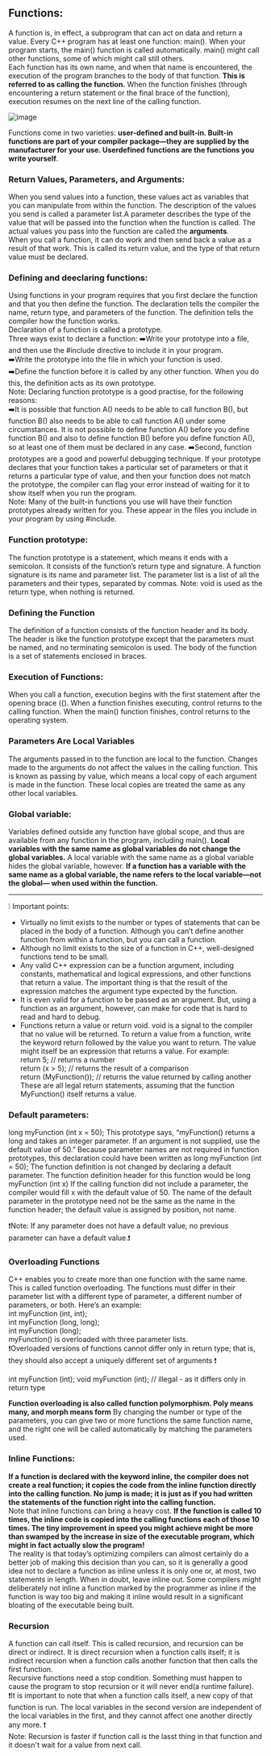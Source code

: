 ## Functions: 
A function is, in effect, a subprogram that can act on data and return a value. Every C++
program has at least one function: main(). When your program starts, the main() function
is called automatically. main() might call other functions, some of which might call
still others.  
Each function has its own name, and when that name is encountered, the execution of the
program branches to the body of that function. **This is referred to as calling the function.**
When the function finishes (through encountering a return statement or the final brace
of the function), execution resumes on the next line of the calling function.  

![image](https://user-images.githubusercontent.com/64036955/123890250-85411200-d974-11eb-975d-5813bea0af7b.png)

Functions come in two varieties: **user-defined and built-in. Built-in functions are part of
your compiler package—they are supplied by the manufacturer for your use. Userdefined
functions are the functions you write yourself**.  
### Return Values, Parameters, and Arguments: 
When you send values into a function, these values act as variables that you can manipulate
from within the function. The description of the values you send is called a parameter
list.A parameter describes the type of the value that will be passed into the
function when the function is called. The actual values you pass into the function are
called the **arguments**.  
When you call a function, it can do work and then send
back a value as a result of that work. This is called its return value, and the type of that
return value must be declared.  

### Defining and deeclaring functions:  
Using functions in your program requires that you first declare the function and that you
then define the function. The declaration tells the compiler the name, return type, and
parameters of the function. The definition tells the compiler how the function works.  
Declaration of a function is called a prototype.   
Three ways exist to declare a function:
➡️Write your prototype into a file, and then use the #include directive to include it
in your program.  
➡️Write the prototype into the file in which your function is used.  
➡️Define the function before it is called by any other function. When you do this, the
definition acts as its own prototype.  
Note:  Declaring function prototype is a good practise, for the following reasons:  
➡️It is possible that function A() needs to be able to call function B(), but function
B() also needs to be able to call function A() under some circumstances. It is not possible
to define function A() before you define function B() and also to define function B()
before you define function A(), so at least one of them must be declared in any case.
➡️Second, function prototypes are a good and powerful debugging technique. If your prototype declares that your function takes a particular set of parameters or that it returns a
particular type of value, and then your function does not match the prototype, the compiler
can flag your error instead of waiting for it to show itself when you run the program.   
Note:  Many of the built-in functions you use will have their function prototypes already written
for you. These appear in the files you include in your program by using #include.  

### Function prototype:  
The function prototype is a statement, which means it ends with a semicolon. It consists
of the function’s return type and signature. A function signature is its name and parameter
list. The parameter list is a list of all the parameters and their types, separated by commas.
 Note: void is used as the return type, when nothing is returned.  
 
 ### Defining the Function
The definition of a function consists of the function header and its body. The header is
like the function prototype except that the parameters must be named, and no terminating
semicolon is used.
The body of the function is a set of statements enclosed in braces.  

### Execution of Functions:  
When you call a function, execution begins with the first statement after the opening
brace ({). When a function finishes executing, control returns to the calling function. When the
main() function finishes, control returns to the operating system.   

### Parameters Are Local Variables
The arguments passed in to the function are local to the function. Changes made to the
arguments do not affect the values in the calling function. This is known as passing by
value, which means a local copy of each argument is made in the function. These local
copies are treated the same as any other local variables.  
### Global variable: 
Variables defined outside any function have global scope, and thus are available from any
function in the program, including main(). **Local variables with the same name as global
variables do not change the global variables.** A local variable with the same name as a
global variable hides the global variable, however. **If a function has a variable with the
same name as a global variable, the name refers to the local variable—not the global—
when used within the function.**

------------

❕ Important points:  
- Virtually no limit exists to the number or types of statements that can be placed in the
body of a function. Although you can’t define another function from within a function,
but you can call a function.   
- Although no limit exists to the size of a function in C++, well-designed functions tend to
be small. 
- Any valid C++ expression can be a function argument, including constants, mathematical
and logical expressions, and other functions that return a value. The important thing is
that the result of the expression matches the argument type expected by the function.  
- It is even valid for a function to be passed as an argument. But, using a function as an argument, however, can make for code
that is hard to read and hard to debug.
- Functions return a value or return void. void is a signal to the compiler that no value
will be returned.
To return a value from a function, write the keyword return followed by the value you
want to return. The value might itself be an expression that returns a value. For example:  
return 5; // returns a number  
return (x > 5); // returns the result of a comparison  
return (MyFunction()); // returns the value returned by calling another  
These are all legal return statements, assuming that the function MyFunction() itself
returns a value.  
### Default parameters:  
long myFunction (int x = 50);
This prototype says, “myFunction() returns a long and takes an integer parameter. If an
argument is not supplied, use the default value of 50.” Because parameter names are not
required in function prototypes, this declaration could have been written as
long myFunction (int = 50);
The function definition is not changed by declaring a default parameter. The function
definition header for this function would be
long myFunction (int x)
If the calling function did not include a parameter, the compiler would fill x with the
default value of 50. The name of the default parameter in the prototype need not be the
same as the name in the function header; the default value is assigned by position, not
name.   

❗Note: If any parameter does not have a default value, no previous parameter can
have a default value.❗

### Overloading Functions
C++ enables you to create more than one function with the same name. This is called
function overloading. The functions must differ in their parameter list with a different
type of parameter, a different number of parameters, or both. Here’s an example:  
int myFunction (int, int);  
int myFunction (long, long);  
int myFunction (long);  
myFunction() is overloaded with three parameter lists.    
❗Overloaded
versions of functions cannot differ only in return type; that is, they should also
accept a uniquely different set of arguments ❗  

   int myFunction (int);
   void myFunction (int); // illegal - as it differs only in return type  
   
   
   **Function overloading is also called function polymorphism. Poly means many, and morph
means form**
By changing the number or type of the parameters, you can give two or
more functions the same function name, and the right one will be called automatically by
matching the parameters used.  
### Inline Functions:  
**If a function is declared with the keyword inline, the compiler does not create a real
function; it copies the code from the inline function directly into the calling function. No
jump is made; it is just as if you had written the statements of the function right into the
calling function.**  
Note that inline functions can bring a heavy cost. **If the function is called 10 times, the
inline code is copied into the calling functions each of those 10 times. The tiny improvement
in speed you might achieve might be more than swamped by the increase in size of
the executable program, which might in fact actually slow the program!**   
The reality is that today’s optimizing compilers can almost certainly do a better job of
making this decision than you can, so it is generally a good idea not to declare a function
as inline unless it is only one or, at most, two statements in length. When in doubt, leave
inline out. Some compilers might deliberately not inline a function marked by the programmer
as inline if the function is way too big and making it inline would result in a
significant bloating of the executable being built.  

### Recursion
A function can call itself. This is called recursion, and recursion can be direct or indirect.
It is direct recursion when a function calls itself; it is indirect recursion when a function
calls another function that then calls the first function.  
Recursive functions need a stop condition. Something must happen to cause the program
to stop recursion or it will never end(a runtime failure).  
❗It is important to note that when a function calls itself, a new copy of that function is run.
The local variables in the second version are independent of the local variables in the
first, and they cannot affect one another directly any more. ❗  
Note: Recursion is faster if function call is the lasst thing in that function and it doesn't wait for a value from next call.

